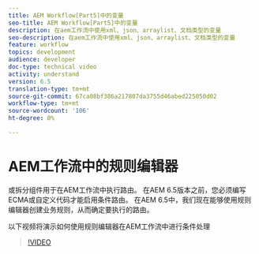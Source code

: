 ```yaml
---
title: AEM Workflow[Part5]中的变量
seo-title: AEM Workflow[Part5]中的变量
description: 在aem工作流中使用xml、json、arraylist、文档类型的变量
seo-description: 在aem工作流中使用xml、json、arraylist、文档类型的变量
feature: workflow
topics: development
audience: developer
doc-type: technical video
activity: understand
version: 6.5
translation-type: tm+mt
source-git-commit: 67ca08bf386a217807da3755d46abed225050d02
workflow-type: tm+mt
source-wordcount: '106'
ht-degree: 0%

---
```



# AEM工作流中的规则编辑器

或拆分组件用于在AEM工作流中执行路由。 在AEM 6.5版本之前，您必须编写ECMA或自定义代码才能启用条件路由。 在AEM 6.5中，我们现在能够使用规则编辑器创建业务规则，从而确定要执行的路由。

以下视频将演示如何使用规则编辑器在AEM工作流中进行条件处理

>[!VIDEO](https://video.tv.adobe.com/v/26362/quality=9)
